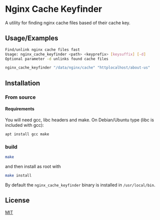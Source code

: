 # Nginx Cache Keyfinder

A utility for finding nginx cache files based of their cache key. 

## Usage/Examples

```bash
Find/unlink nginx cache files fast
Usage: nginx_cache_keyfinder <path> <keyprefix> [keysuffix] [-d]
Optional parameter -d unlinks found cache files
```

```bash
nginx_cache_keyfinder "/data/nginx/cache" "httplocalhost/about-us"
```
## Installation

### From source

#### Requirements

You will need gcc, libc headers and make. On Debian/Ubuntu type (libc is included with gcc):

```bash
apt install gcc make
```

### build

```bash
make
```

and then install as root with 
```bash
make install
```

By default the `nginx_cache_keyfinder` binary is installed in `/usr/local/bin`.

## License

[MIT](LICENSE)

